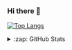 ### Hi there 👋

<!--
**baohoang2812/baohoang2812** is a ✨ _special_ ✨ repository because its `README.md` (this file) appears on your GitHub profile.

Here are some ideas to get you started:

- 🔭 I’m currently working on ...
- 🌱 I’m currently learning ...
- 👯 I’m looking to collaborate on ...
- 🤔 I’m looking for help with ...
- 💬 Ask me about ...
- 📫 How to reach me: ...
- 😄 Pronouns: ...
- ⚡ Fun fact: ...
-->
[![Top Langs](https://github-readme-stats.vercel.app/api/top-langs/?username=baohoang2812&layout=compact)]()
<details>
  <summary>:zap: GitHub Stats</summary>

  [![Eden's GitHub stats](https://github-readme-stats.vercel.app/api?username=baohoang2812&hide=stars&count_private=true&show_icons=true)]()

</details>
 
